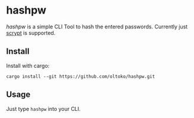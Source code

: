 # hashpw

*hashpw* is a simple CLI Tool to hash the entered passwords. Currently just [scrypt](https://en.wikipedia.org/wiki/Scrypt) is supported.

## Install

Install with cargo:
```
cargo install --git https://github.com/oltoko/hashpw.git
```

## Usage

Just type `hashpw` into your CLI.
